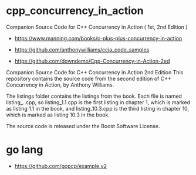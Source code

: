 # cpp_concurrency_in_action
Companion Source Code for C++ Concurrency in Action ( 1st, 2nd Edition )


- https://www.manning.com/books/c-plus-plus-concurrency-in-action


- https://github.com/anthonywilliams/ccia_code_samples


- https://github.com/downdemo/Cpp-Concurrency-in-Action-2ed


Companion Source Code for C++ Concurrency in Action 2nd Edition
This repository contains the source code from the second edition of C++ Concurrency in Action, by Anthony Williams.

The listings folder contains the listings from the book. Each file is named listing_<chapter-number>.<listing-number>.cpp, so listing_1.1.cpp is the first listing in chapter 1, which is marked as listing 1.1 in the book, and listing_10.3.cpp is the third listing in chapter 10, which is marked as listing 10.3 in the book.

The source code is released under the Boost Software License.

  
# go lang
- https://github.com/gopcp/example.v2  
